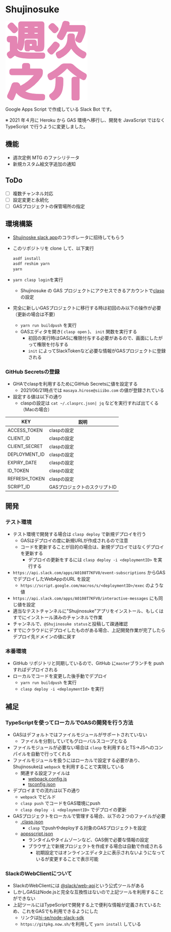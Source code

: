 # Shujinosuke

![shujinosuke.png](shujinosuke.png)

Google Apps Script で作成している Slack Bot です。

※ 2021 年４月に Heroku から GAS 環境へ移行し、開発を JavaScript ではなく TypeScript で行うように変更しました。

## 機能

- 週次定例 MTG のファシリテータ
- 新規カスタム絵文字追加の通知

## ToDo

- [ ] 複数チャンネル対応
- [ ] 設定変更と永続化
- [ ] GASプロジェクトの保管場所の指定

## 環境構築

- [Shujinoske slack app](https://api.slack.com/apps/A0108T7KFV0/general)のコラボレータに招待してもらう
- このリポジトリを clone して、以下実行

  ```sh
  asdf install
  asdf reshim yarn
  yarn
  ```

- `yarn clasp login`を実行
  - Shujinosuke の GAS プロジェクトにアクセスできるアカウントで[clasp](https://github.com/google/clasp)の設定
- 完全に新しいGASプロジェクトに移行する時は初回のみ以下の操作が必要（更新の場合は不要）
  - `yarn run buildpush` を実行
  - GASエディタを開き( `clasp open` )、 `init` 関数を実行する
    - 初回の実行時はGASに権限付与する必要があるので、画面にしたがって権限を付与する
    - `init` によってSlackTokenなど必要な情報がGASプロジェクトに登録される

### GitHub Secretsの登録

- GHAでclaspを利用するためにGitHub Secretsに値を設定する
  - 2021/06/21時点では `masaya.hirose@siiibo.com` の値が登録されている
- 設定する値は以下の通り
  - claspの設定は `cat ~/.clasprc.json| jq` などを実行すれば出てくる（Macの場合）

| KEY | 説明|
|----|----|
|ACCESS_TOKEN | claspの設定 |
|CLIENT_ID|claspの設定 |
|CLIENT_SECRET|claspの設定|
|DEPLOYMENT_ID|claspの設定|
|EXPIRY_DATE|claspの設定|
|ID_TOKEN|claspの設定|
|REFRESH_TOKEN|claspの設定|
|SCRIPT_ID|GASプロジェクトのスクリプトID|

## 開発

### テスト環境

- テスト環境で開発する場合は `clasp deploy` で新規デプロイを行う
  - GASはデプロイの度に新規URLが作成されるので注意
  - コードを更新することが目的の場合は、新規デプロイではなくデプロイを更新する
    - デプロイの更新をするには `clasp deploy -i <deploymentID>` を実行する
- `https://api.slack.com/apps/A0108T7KFV0/event-subscriptions` からGASでデプロイしたWebAppのURL を設定
  - `https://script.google.com/macros/s/<deploymentID>/exec` のような値
- `https://api.slack.com/apps/A0108T7KFV0/interactive-messages` にも同じ値を設定
- 適当なテストチャンネルに"Shujinosuke"アプリをインストール、もしくはすでにインストール済みのチャンネルで作業
- チャンネルで、`@Shujinosuke status`と投稿して疎通確認
- すでにクラウドにデプロイしたものがある場合、上記開発作業が完了したらデプロイ先ドメインの値に戻す

### 本番環境

- GitHub リポジトリと同期しているので、GitHub に`master`ブランチを push すればデプロイされる
- ローカルでコードを変更した後手動でデプロイ
  - `yarn run buildpush` を実行
  - `clasp deploy -i <deploymentId>` を実行

## 補足

### TypeScriptを使ってローカルでGASの開発を行う方法

- GASはデフォルトではファイルモジュールがサポートされていない
  - ファイルを分割していてもグローバルスコープとなる
- ファイルモジュールが必要ない場合は `clasp` を利用するとTS→JSへのコンパイルを自動で行ってくれる
- ファイルモジュールを扱うにはローカルで設定する必要があり、Shujinosukeは `webpack` を利用することで実現している
  - 関連する設定ファイルは
    - [webpack.config.js](webpack.config.js)
    - [tsconfig.json](tsconfig.json)
- デプロイまでの流れは以下の通り
  - `webpack` でビルド
  - `clasp push` でコードをGAS環境にpush
  - `clasp deploy -i <deploymentID>` でデプロイの更新
- GASプロジェクトをローカルで管理する場合、以下の２つのファイルが必要
  - [.clasp.json](.clasp.json)
    - `clasp` でpushやdeployする対象のGASプロジェクトを設定
  - [appsscript.json](appsscript.json)
    - ランタイムやタイムゾーンなど、GAS側で必要な情報の設定
    - ブラウザ上で新規プロジェクトを作成する場合は自動で作成される
      - 初期設定ではオンラインエディタ上に表示されないようになっているが変更することで表示可能

### SlackのWebClientについて

- SlackのWebClientには [@slack/web-api](https://github.com/slackapi/node-slack-sdk)という公式ツールがある
- しかしGASはNode.jsと完全な互換性はないので上記ツールを利用することができない
- 上記ツールにはTypeScriptで開発する上で便利な情報が定義されているため、これをGASでも利用できるようにした
  - リンクは[hi-se/node-slack-sdk](https://github.com/hi-se/node-slack-sdk)
  - `https://gitpkg.now.sh/`を利用して `yarn install` している
